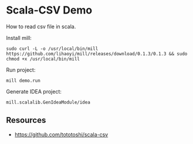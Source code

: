Scala-CSV Demo
======================

How to read csv file in scala.

Install mill:

```
sudo curl -L -o /usr/local/bin/mill https://github.com/lihaoyi/mill/releases/download/0.1.3/0.1.3 && sudo chmod +x /usr/local/bin/mill
```

Run project:

```
mill demo.run
```

Generate IDEA project:

```
mill.scalalib.GenIdeaModule/idea
```

Resources
---------

- <https://github.com/tototoshi/scala-csv>